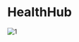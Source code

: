 # HealthHub
![1](https://user-images.githubusercontent.com/34344691/65625911-54d38380-dfea-11e9-984b-a95c494ba353.png)
